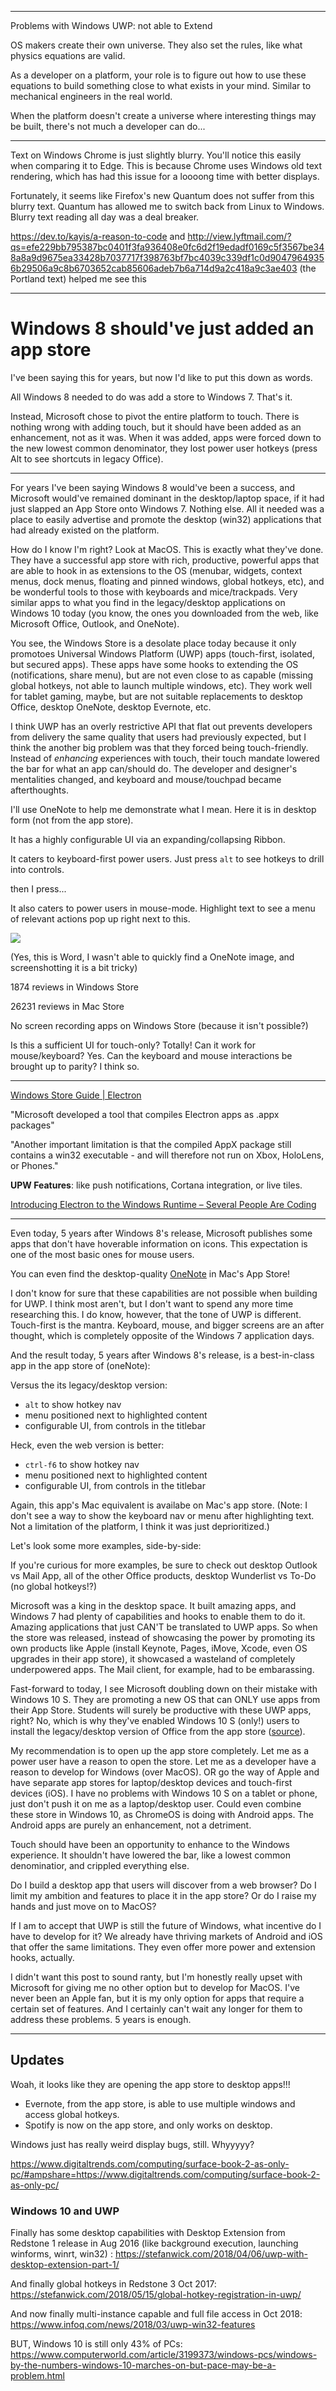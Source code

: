 
---

Problems with Windows UWP: not able to Extend

OS makers create their own universe. They also set the rules, like what physics equations are valid.

As a developer on a platform, your role is to figure out how to use these equations to build something close to what exists in your mind. Similar to mechanical engineers in the real world.

When the platform doesn't create a universe where interesting things may be built, there's not much a developer can do...

---

Text on Windows Chrome is just slightly blurry. You'll notice this easily when comparing it to Edge. This is because Chrome uses Windows old text rendering, which has had this issue for a loooong time with better displays.

Fortunately, it seems like Firefox's new Quantum does not suffer from this blurry text. Quantum has allowed me to switch back from Linux to Windows. Blurry text reading all day was a deal breaker.

https://dev.to/kayis/a-reason-to-code and http://view.lyftmail.com/?qs=efe229bb795387bc0401f3fa936408e0fc6d2f19edadf0169c5f3567be348a8a9d9675ea33428b7037717f398763bf7bc4039c339df1c0d90479649356b29506a9c8b6703652cab85606adeb7b6a714d9a2c418a9c3ae403 (the Portland text) helped me see this

---


# Windows 8 should've just added an app store

I've been saying this for years, but now I'd like to put this down as words.

All Windows 8 needed to do was add a store to Windows 7. That's it.

Instead, Microsoft chose to pivot the entire platform to touch. There is nothing wrong with adding touch, but it should have been added as an enhancement, not as it was. When it was added, apps were forced down to the new lowest common denominator, they lost power user hotkeys (press Alt to see shortcuts in legacy Office).

---

For years I've been saying Windows 8 would've been a success, and Microsoft would've remained dominant in the desktop/laptop space, if it had just slapped an App Store onto Windows 7. Nothing else. All it needed was a place to easily advertise and promote the desktop (win32) applications that had already existed on the platform.

How do I know I'm right? Look at MacOS. This is exactly what they've done. They have a successful app store with rich, productive, powerful apps that are able to hook in as extensions to the OS (menubar, widgets, context menus, dock menus, floating and pinned windows, global hotkeys, etc), and be wonderful tools to those with keyboards and mice/trackpads. Very similar apps to what you find in the legacy/desktop applications on Windows 10 today (you know, the ones you downloaded from the web, like Microsoft Office, Outlook, and OneNote).

You see, the Windows Store is a desolate place today because it only promotoes Universal Windows Platform (UWP) apps (touch-first, isolated, but secured apps). These apps have some hooks to extending the OS (notifications, share menu), but are not even close to as capable (missing global hotkeys, not able to launch multiple windows, etc). They work well for tablet gaming, maybe, but are not suitable replacements to desktop Office, desktop OneNote, desktop Evernote, etc.

I think UWP has an overly restrictive API that flat out prevents developers from delivery the same quality that users had previously expected, but I think the another big problem was that they forced being touch-friendly. Instead of *enhancing* experiences with touch, their touch mandate lowered the bar for what an app can/should do. The developer and designer's mentalities changed, and keyboard and mouse/touchpad became afterthoughts.

I'll use OneNote to help me demonstrate what I mean. Here it is in desktop form (not from the app store).

It has a highly configurable UI via an expanding/collapsing Ribbon.

It caters to keyboard-first power users. Just press `alt` to see hotkeys to drill into controls.

then I press...

It also caters to power users in mouse-mode. Highlight text to see a menu of relevant actions pop up right next to this.

![](https://cdn1.tekrevue.com/wp-content/uploads/2015/02/word-search-with-bing.jpg)

(Yes, this is Word, I wasn't able to quickly find a OneNote image, and screenshotting it is a bit tricky)


1874 reviews in Windows Store

26231 reviews in Mac Store


No screen recording apps on Windows Store (because it isn't possible?)



Is this a sufficient UI for touch-only? Totally! Can it work for mouse/keyboard? Yes. Can the keyboard and mouse interactions be brought up to parity? I think so.


---

[Windows Store Guide \| Electron](https://electron.atom.io/docs/tutorial/windows-store-guide/)

"Microsoft developed a tool that compiles Electron apps as .appx packages"

"Another important limitation is that the compiled AppX package still contains a win32 executable - and will therefore not run on Xbox, HoloLens, or Phones."

**UPW Features**: like push notifications, Cortana integration, or live tiles.

[Introducing Electron to the Windows Runtime – Several People Are Coding](https://slack.engineering/introducing-electron-to-the-windows-runtime-4fa789b93d90)

---







Even today, 5 years after Windows 8's release, Microsoft publishes some apps that don't have hoverable information on icons. This expectation is one of the most basic ones for mouse users.

 You can even find the desktop-quality [OneNote](https://itunes.apple.com/us/app/microsoft-onenote/id784801555?mt=12) in Mac's App Store!





I don't know for sure that these capabilities are not possible when building for UWP. I think most aren't, but I don't want to spend any more time researching this. I do know, however, that the tone of UWP is different. Touch-first is the mantra. Keyboard, mouse, and bigger screens are an after thought, which is completely opposite of the Windows 7 application days.

And the result today, 5 years after Windows 8's release, is a best-in-class app in the app store of (oneNote):

Versus the its legacy/desktop version:
- `alt` to show hotkey nav
- menu positioned next to highlighted content
- configurable UI, from controls in the titlebar

Heck, even the web version is better:
- `ctrl-f6` to show hotkey nav
- menu positioned next to highlighted content
- configurable UI, from controls in the titlebar

Again, this app's Mac equivalent is availabe on Mac's app store. (Note: I don't see a way to show the keyboard nav or menu after highlighting text. Not a limitation of the platform, I think it was just deprioritized.)


Let's look some more examples, side-by-side:


If you're curious for more examples, be sure to check out desktop Outlook vs Mail App, all of the other Office products, desktop Wunderlist vs To-Do (no global hotkeys!?)



Microsoft was a king in the desktop space. It built amazing apps, and Windows 7 had plenty of capabilities and hooks to enable them to do it. Amazing applications that just CAN'T be translated to UWP apps. So when the store was released, instead of showcasing the power by promoting its own products like Apple (install Keynote, Pages, iMove, Xcode, even OS upgrades in their app store), it showcased a wasteland of completely underpowered apps. The Mail client, for example, had to be embarassing.

Fast-forward to today, I see Microsoft doubling down on their mistake with Windows 10 S. They are promoting a new OS that can ONLY use apps from their App Store. Students will surely be productive with these UWP apps, right? No, which is why they've enabled Windows 10 S (only!) users to install the legacy/desktop version of Office from the app store ([source](https://www.windowscentral.com/how-install-microsoft-office-apps-windows-10-s-devices)).

My recommendation is to open up the app store completely. Let me as a power user have a reason to open the store. Let me as a developer have a reason to develop for Windows (over MacOS). OR go the way of Apple and have separate app stores for laptop/desktop devices and touch-first devices (iOS). I have no problems with Windows 10 S on a tablet or phone, just don't push it on me as a laptop/desktop user. Could even combine these store in Windows 10, as ChromeOS is doing with Android apps. The Android apps are purely an enhancement, not a detriment.

Touch should have been an opportunity to enhance to the Windows experience. It shouldn't have lowered the bar, like a lowest common denominatior, and crippled everything else.

Do I build a desktop app that users will discover from a web browser? Do I limit my ambition and features to place it in the app store? Or do I raise my hands and just move on to MacOS?

If I am to accept that UWP is still the future of Windows, what incentive do I have to develop for it? We already have thriving markets of Android and iOS that offer the same limitations. They even offer more power and extension hooks, actually.

I didn't want this post to sound ranty, but I'm honestly really upset with Microsoft for giving me no other option but to develop for MacOS. I've never been an Apple fan, but it is my only option for apps that require a certain set of features. And I certainly can't wait any longer for them to address these problems. 5 years is enough.

---

## Updates
Woah, it looks like they are opening the app store to desktop apps!!!
- Evernote, from the app store, is able to use multiple windows and access global hotkeys.
- Spotify is now on the app store, and only works on desktop.

Windows just has really weird display bugs, still. Whyyyyy?

https://www.digitaltrends.com/computing/surface-book-2-as-only-pc/#ampshare=https://www.digitaltrends.com/computing/surface-book-2-as-only-pc/


### Windows 10 and UWP
Finally has some desktop capabilities with Desktop Extension from Redstone 1 release in Aug 2016 (like background execution, launching winforms, winrt, win32) : https://stefanwick.com/2018/04/06/uwp-with-desktop-extension-part-1/

And finally global hotkeys in Redstone 3 Oct 2017: https://stefanwick.com/2018/05/15/global-hotkey-registration-in-uwp/

And now finally multi-instance capable and full file access in Oct 2018: https://www.infoq.com/news/2018/03/uwp-win32-features

BUT, Windows 10 is still only 43% of PCs:  https://www.computerworld.com/article/3199373/windows-pcs/windows-by-the-numbers-windows-10-marches-on-but-pace-may-be-a-problem.html
